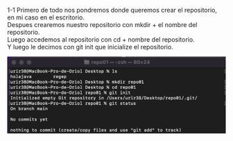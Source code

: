 1-1
Primero de todo nos pondremos donde queremos crear el repositorio, en mi caso en el escritorio.  
Despues crearemos nuestro repositorio con mkdir + el nombre del repositorio.  
Luego accedemos al repositorio con cd + nombre del repositorio.  
Y luego le decimos con git init que inicialize el repositorio.

![](./captura%201.png)
